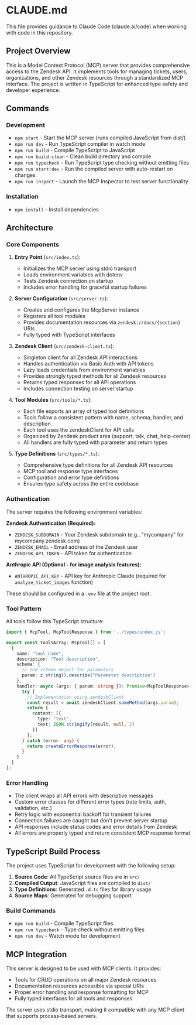 # CLAUDE.md

This file provides guidance to Claude Code (claude.ai/code) when working with code in this repository.

## Project Overview

This is a Model Context Protocol (MCP) server that provides comprehensive access to the Zendesk API. It implements tools for managing tickets, users, organizations, and other Zendesk resources through a standardized MCP interface. The project is written in TypeScript for enhanced type safety and developer experience.

## Commands

### Development
- `npm start` - Start the MCP server (runs compiled JavaScript from dist/)
- `npm run dev` - Run TypeScript compiler in watch mode
- `npm run build` - Compile TypeScript to JavaScript
- `npm run build:clean` - Clean build directory and compile
- `npm run typecheck` - Run TypeScript type checking without emitting files
- `npm run start:dev` - Run the compiled server with auto-restart on changes
- `npm run inspect` - Launch the MCP Inspector to test server functionality

### Installation
- `npm install` - Install dependencies

## Architecture

### Core Components

1. **Entry Point** (`src/index.ts`):
   - Initializes the MCP server using stdio transport
   - Loads environment variables with dotenv
   - Tests Zendesk connection on startup
   - Includes error handling for graceful startup failures

2. **Server Configuration** (`src/server.ts`):
   - Creates and configures the McpServer instance
   - Registers all tool modules
   - Provides documentation resources via `zendesk://docs/{section}` URIs
   - Fully typed with TypeScript interfaces

3. **Zendesk Client** (`src/zendesk-client.ts`):
   - Singleton client for all Zendesk API interactions
   - Handles authentication via Basic Auth with API tokens
   - Lazy loads credentials from environment variables
   - Provides strongly typed methods for all Zendesk resources
   - Returns typed responses for all API operations
   - Includes connection testing on server startup

4. **Tool Modules** (`src/tools/*.ts`):
   - Each file exports an array of typed tool definitions
   - Tools follow a consistent pattern with name, schema, handler, and description
   - Each tool uses the zendeskClient for API calls
   - Organized by Zendesk product area (support, talk, chat, help-center)
   - All handlers are fully typed with parameter and return types

5. **Type Definitions** (`src/types/*.ts`):
   - Comprehensive type definitions for all Zendesk API resources
   - MCP tool and response type interfaces
   - Configuration and error type definitions
   - Ensures type safety across the entire codebase

### Authentication

The server requires the following environment variables:

**Zendesk Authentication (Required):**
- `ZENDESK_SUBDOMAIN` - Your Zendesk subdomain (e.g., "mycompany" for mycompany.zendesk.com)
- `ZENDESK_EMAIL` - Email address of the Zendesk user
- `ZENDESK_API_TOKEN` - API token for authentication

**Anthropic API (Optional - for image analysis features):**
- `ANTHROPIC_API_KEY` - API key for Anthropic Claude (required for `analyze_ticket_images` function)

These should be configured in a `.env` file at the project root.

### Tool Pattern

All tools follow this TypeScript structure:
```typescript
import { McpTool, McpToolResponse } from '../types/index.js';

export const toolsArray: McpTool[] = [
  {
    name: "tool_name",
    description: "Tool description",
    schema: {
      // Zod schema object for parameters
      param: z.string().describe("Parameter description")
    },
    handler: async (args: { param: string }): Promise<McpToolResponse> => {
      try {
        // Implementation using zendeskClient
        const result = await zendeskClient.someMethod(args.param);
        return {
          content: [{
            type: "text",
            text: JSON.stringify(result, null, 2)
          }]
        };
      } catch (error: any) {
        return createErrorResponse(error);
      }
    }
  }
];
```

### Error Handling

- The client wraps all API errors with descriptive messages
- Custom error classes for different error types (rate limits, auth, validation, etc.)
- Retry logic with exponential backoff for transient failures
- Connection failures are caught but don't prevent server startup
- API responses include status codes and error details from Zendesk
- All errors are properly typed and return consistent MCP response format

## TypeScript Build Process

The project uses TypeScript for development with the following setup:

1. **Source Code**: All TypeScript source files are in `src/`
2. **Compiled Output**: JavaScript files are compiled to `dist/`
3. **Type Definitions**: Generated `.d.ts` files for library usage
4. **Source Maps**: Generated for debugging support

### Build Commands
- `npm run build` - Compile TypeScript files
- `npm run typecheck` - Type check without emitting files
- `npm run dev` - Watch mode for development

## MCP Integration

This server is designed to be used with MCP clients. It provides:
- Tools for CRUD operations on all major Zendesk resources
- Documentation resources accessible via special URIs
- Proper error handling and response formatting for MCP
- Fully typed interfaces for all tools and responses

The server uses stdio transport, making it compatible with any MCP client that supports process-based servers.
